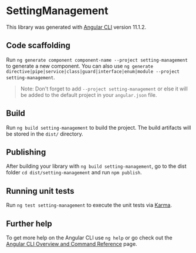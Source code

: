 # SettingManagement

This library was generated with [Angular CLI](https://github.com/angular/angular-cli) version 11.1.2.

## Code scaffolding

Run `ng generate component component-name --project setting-management` to generate a new component. You can also use `ng generate directive|pipe|service|class|guard|interface|enum|module --project setting-management`.
> Note: Don't forget to add `--project setting-management` or else it will be added to the default project in your `angular.json` file. 

## Build

Run `ng build setting-management` to build the project. The build artifacts will be stored in the `dist/` directory.

## Publishing

After building your library with `ng build setting-management`, go to the dist folder `cd dist/setting-management` and run `npm publish`.

## Running unit tests

Run `ng test setting-management` to execute the unit tests via [Karma](https://karma-runner.github.io).

## Further help

To get more help on the Angular CLI use `ng help` or go check out the [Angular CLI Overview and Command Reference](https://angular.io/cli) page.
